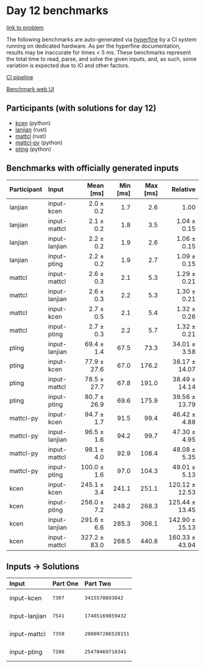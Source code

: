 # Day 12 benchmarks

[link to problem](https://adventofcode.com/2023/day/12)

The following benchmarks are auto-generated via
[hyperfine](https://github.com/sharkdp/hyperfine) by a CI system running on
dedicated hardware. As per the hyperfine documentation, results may be
inaccurate for times < 5 ms. These benchmarks represent the total time to read,
parse, and solve the given inputs, and, as such, some variation is expected due
to IO and other factors.

[CI pipeline](http://ci.papercode.net:8080/teams/main/pipelines/aoc2023)

[Benchmark web UI](https://aoc.ancalagon.black)


## Participants (with solutions for day 12)

- [kcen](https://github.com/kcen/aoc2023) (python)
- [lanjian](https://github.com/lanjian/aoc-2023) (rust)
- [mattcl](https://github.com/mattcl/aoc2023) (rust)
- [mattcl-py](https://github.com/mattcl/aoc2023-py) (python)
- [pting](https://github.com/pting/aoc2023) (python)


## Benchmarks with officially generated inputs

| Participant | Input | Mean [ms] | Min [ms] | Max [ms] | Relative |
|:---|:---|---:|---:|---:|---:|
| lanjian | input-kcen | 2.0 ± 0.2 | 1.7 | 2.6 | 1.00 |
| lanjian | input-mattcl | 2.1 ± 0.2 | 1.8 | 3.5 | 1.04 ± 0.15 |
| lanjian | input-lanjian | 2.2 ± 0.2 | 1.9 | 2.6 | 1.06 ± 0.15 |
| lanjian | input-pting | 2.2 ± 0.2 | 1.9 | 2.7 | 1.09 ± 0.15 |
| mattcl | input-mattcl | 2.6 ± 0.3 | 2.1 | 5.3 | 1.29 ± 0.21 |
| mattcl | input-lanjian | 2.6 ± 0.3 | 2.2 | 5.3 | 1.30 ± 0.21 |
| mattcl | input-kcen | 2.7 ± 0.5 | 2.1 | 5.4 | 1.32 ± 0.26 |
| mattcl | input-pting | 2.7 ± 0.3 | 2.2 | 5.7 | 1.32 ± 0.21 |
| pting | input-lanjian | 69.4 ± 1.4 | 67.5 | 73.3 | 34.01 ± 3.58 |
| pting | input-kcen | 77.9 ± 27.6 | 67.0 | 176.2 | 38.17 ± 14.07 |
| pting | input-mattcl | 78.5 ± 27.7 | 67.8 | 191.0 | 38.49 ± 14.14 |
| pting | input-pting | 80.7 ± 26.9 | 69.6 | 175.9 | 39.56 ± 13.79 |
| mattcl-py | input-kcen | 94.7 ± 1.7 | 91.5 | 99.4 | 46.42 ± 4.88 |
| mattcl-py | input-lanjian | 96.5 ± 1.6 | 94.2 | 99.7 | 47.30 ± 4.95 |
| mattcl-py | input-mattcl | 98.1 ± 4.0 | 92.9 | 108.4 | 48.08 ± 5.35 |
| mattcl-py | input-pting | 100.0 ± 1.6 | 97.0 | 104.3 | 49.01 ± 5.13 |
| kcen | input-kcen | 245.1 ± 3.4 | 241.1 | 251.1 | 120.12 ± 12.53 |
| kcen | input-pting | 256.0 ± 7.2 | 248.2 | 268.3 | 125.44 ± 13.45 |
| kcen | input-lanjian | 291.6 ± 6.6 | 285.3 | 306.1 | 142.90 ± 15.13 |
| kcen | input-mattcl | 327.2 ± 83.0 | 268.5 | 440.8 | 160.33 ± 43.94 |


## Inputs -> Solutions

| Input | Part One | Part Two |
|:---|:---|:---|
|input-kcen|<pre>7307</pre>|<pre>3415570893842</pre>|
|input-lanjian|<pre>7541</pre>|<pre>17485169859432</pre>|
|input-mattcl|<pre>7350</pre>|<pre>200097286528151</pre>|
|input-pting|<pre>7286</pre>|<pre>25470469710341</pre>|